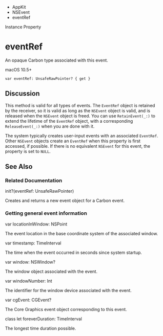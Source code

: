 

- AppKit
- NSEvent
-  eventRef 

Instance Property

# eventRef

An opaque Carbon type associated with this event.

macOS 10.5+

``` source
var eventRef: UnsafeRawPointer? { get }
```

## Discussion

This method is valid for all types of events. The `EventRef` object is retained by the receiver, so it is valid as long as the `NSEvent` object is valid, and is released when the `NSEvent` object is freed. You can use `RetainEvent(_:)` to extend the lifetime of the `EventRef` object, with a corresponding `ReleaseEvent(_:)` when you are done with it.

The system typically creates user-input events with an associated `EventRef`. Other `NSEvent` objects create an `EventRef` when this property is first accessed, if possible. If there is no equivalent `NSEvent` for this event, the property is set to `NULL`.

## See Also

### Related Documentation

init?(eventRef: UnsafeRawPointer)

Creates and returns a new event object for a Carbon event.

### Getting general event information

var locationInWindow: NSPoint

The event location in the base coordinate system of the associated window.

var timestamp: TimeInterval

The time when the event occurred in seconds since system startup.

var window: NSWindow?

The window object associated with the event.

var windowNumber: Int

The identifier for the window device associated with the event.

var cgEvent: CGEvent?

The Core Graphics event object corresponding to this event.

class let foreverDuration: TimeInterval

The longest time duration possible.

